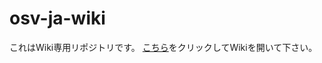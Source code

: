 osv-ja-wiki
===========
これはWiki専用リポジトリです。
[こちら](https://github.com/syuu1228/osv-ja-wiki/wiki)をクリックしてWikiを開いて下さい。
